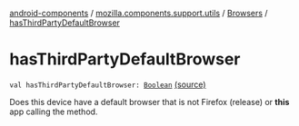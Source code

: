 [android-components](../../index.md) / [mozilla.components.support.utils](../index.md) / [Browsers](index.md) / [hasThirdPartyDefaultBrowser](./has-third-party-default-browser.md)

# hasThirdPartyDefaultBrowser

`val hasThirdPartyDefaultBrowser: `[`Boolean`](https://kotlinlang.org/api/latest/jvm/stdlib/kotlin/-boolean/index.html) [(source)](https://github.com/mozilla-mobile/android-components/blob/master/components/support/utils/src/main/java/mozilla/components/support/utils/Browsers.kt#L142)

Does this device have a default browser that is not Firefox (release) or **this** app calling the method.

